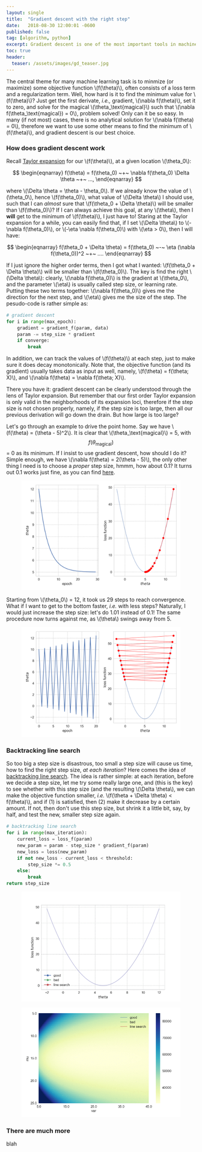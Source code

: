 ```yaml
---
layout: single
title:  "Gradient descent with the right step"
date:   2018-08-30 12:00:01 -0600
published: false
tag: [algorithm, python]
excerpt: Gradient descent is one of the most important tools in machine learning, but how hard can it be?
toc: true
header:
  teaser: /assets/images/gd_teaser.jpg
---
```


The central theme for many machine learning task is to minmize (or maximize) some objective function \\(f(\theta)\\), often consists of a loss term and a regularization term. Well, how hard is it to find the minimum value for \\(f(\theta)\\)? Just get the first derivate, *i.e.,* gradient, \\(\nabla f(\theta)\\), set it to zero, and solve for the magical \\(\theta_\text{magical}\\) such that \\(\nabla f(\theta_\text{magical}) = 0\\), problem solved! Only can it be so easy. In many (if not most) cases, there is no analytical solution for \\(\nabla f(\theta) = 0\\), therefore we want to use some other means to find the minimum of \\(f(\theta)\\), and gradient descent is our best choice. 

### How does gradient descent work

Recall [Taylor expansion](https://en.wikipedia.org/wiki/Taylor_series) for our \\(f(\theta)\\), at a given location \\(\theta_0\\): 

$$
\begin{eqnarray}
f(\theta) = f(\theta_0) ~+~ \nabla f(\theta_0) \Delta \theta ~+~ ...,
\end{eqnarray}
$$ 

where \\(\Delta \theta = \theta - \theta_0\\). If we already know the value of \\(\theta_0\\), hence \\(f(\theta_0)\\), what value of \\(\Delta \theta\\) I should use, such that I can *almost* sure that \\(f(\theta_0 + \Delta \theta)\\) will be smaller than \\(f(\theta_0)\\)? If I can always achieve this goal, at any \\(\theta\\), then I **will** get to the minimum of \\(f(\theta)\\), I just have to! Staring at the Taylor expansion for a while, you can easily find that, if I set \\(\Delta \theta\\) to \\(-\nabla f(\theta_0)\\), or \\(-\eta \nabla f(\theta_0)\\) with \\(\eta > 0\\), then I will have:

$$
\begin{eqnarray}
f(\theta_0 + \Delta \theta) = f(\theta_0) ~-~ \eta (\nabla f(\theta_0))^2 ~+~ ....
\end{eqnarray}
$$ 

If I just ignore the higher order terms, then I got what I wanted: \\(f(\theta_0 + \Delta \theta)\\) will be smaller than \\(f(\theta_0)\\). The key is find the right \\(\Delta \theta\\): clearly, \\(\nabla f(\theta_0)\\) is the gradient at \\(\theta_0\\), and the parameter \\(\eta\\) is usually called step size, or learning rate. Putting these two terms together: \\(\nabla f(\theta_0)\\) gives me the direction for the next step, and \\(\eta\\) gives me the size of the step. The pesudo-code is rather simple as:

~~~python
# gradient descent
for i in range(max_epoch):
    gradient = gradient_f(param, data)
    param -= step_size * gradient
    if converge:
        break
~~~

In addition, we can track the values of \\(f(\theta)\\) at each step, just to make sure it does decay monotonically. Note that, the objective function (and its gradient) usually takes data as input as well, namely, \\(f(\theta) = f(\theta; X)\\), and \\(\nabla f(\theta) = \nabla f(\theta; X)\\).

There you have it: gradient descent can be clearly understood through the lens of Taylor expansion. But remember that our first order Taylor expansion is only valid in the neighborhoods of its expansion loci, therefore if the step size is not chosen properly, namely, if the step size is too large, then all our previous derivation will go down the drain. But how large is too large?

Let's go through an example to drive the point home. Say we have \\(f(\theta) = (\theta - 5)^2\\). It is clear that \\(\theta_\text{magical}\\) = 5, with $$f(\theta_\text{magical})$$ = 0 as its minimum. If I insist to use gradient descent, how should I do it? Simple enough, we have \\(\nabla f(\theta) = 2(\theta - 5)\\), the only other thing I need is to choose a *proper* step size, hmmm, how about 0.1? It turns out 0.1 works just fine, as you can find [here](https://github.com/changyaochen/changyaochen.github.io/blob/master/assets/notebooks/gradient_descent.ipynb#1d_case).  

<figure>
<a href="/assets/images/gd_1d_good_case.jpg"><img src="/assets/images/gd_1d_good_case.png"></a>
</figure>

Starting from \\(\theta_0\\) = 12, it took us 29 steps to reach convergence. What if I want to get to the bottom faster, *i.e.* with less steps? Naturally, I would just increase the step size: let's do 1.01 instead of 0.1! The same procedure now turns against me, as \\(\theta\\) swings away from 5. 

<figure>
<a href="/assets/images/gd_1d_bad_case.jpg"><img src="/assets/images/gd_1d_bad_case.png"></a>
</figure>

### Backtracking line search
So too big a step size is disastrous, too small a step size will cause us time, how to find the right step size, *at each iteration*? Here comes the idea of [backtracking line search](https://en.wikipedia.org/wiki/Backtracking_line_search). The idea is rather simple: at each iteration, before we decide a step size, let me try some really large one, and (this is the key) to see whether with this step size (and the resulting \\(\Delta \theta\\), we can make the objective function smaller, *i.e.* \\(f(\theta + \Delta \theta) < f(\theta)\\), and if (1) is satisfied, then (2) make it decrease by a certain amount. If not, then don't use this step size, but shrink it a little bit, say, by half, and test the new, smaller step size again. 

~~~python
# backtracking line search
for i in range(max_iteration):
    current_loss = loss_f(param)
    new_param = param - step_size * gradient_f(param)
    new_loss = loss(new_param)
    if not new_loss - current_loss < threshold:
        step_size *= 0.5
    else:
        break
return step_size
~~~

<figure>
<a href="/assets/images/gd_1d.gif"><img src="/assets/images/gd_1d.gif"></a>
</figure>

<figure>
<a href="/assets/images/gd_2d.gif"><img src="/assets/images/gd_2d.gif"></a>
</figure>

### There are much more
blah